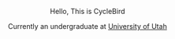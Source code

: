 <p align="center">
  Hello, This is CycleBird
</p>
<p align="center">
  Currently an undergraduate at <a href="https://www.utah.edu/" target="_blank">University of Utah</a>
</p>
